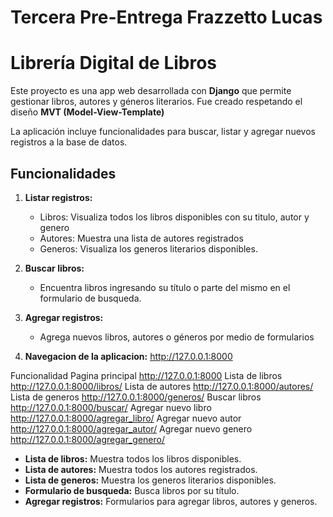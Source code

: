 # Tercera Pre-Entrega Frazzetto Lucas

# Librería Digital de Libros

Este proyecto es una app web desarrollada con **Django** que permite gestionar libros, autores y géneros literarios. Fue creado respetando el  diseño **MVT (Model-View-Template)**

La aplicación incluye funcionalidades para buscar, listar y agregar nuevos registros a la base de datos.

## Funcionalidades

1. **Listar registros:**
   - Libros: Visualiza todos los libros disponibles con su titulo, autor y genero
   - Autores: Muestra una lista de autores registrados
   - Generos: Visualiza los generos literarios disponibles.

2. **Buscar libros:**
   - Encuentra libros ingresando su título o parte del mismo en el formulario de busqueda.

3. **Agregar registros:**
   - Agrega nuevos libros, autores o géneros por medio de formularios

4. **Navegacion de la aplicacion:**
http://127.0.0.1:8000

Funcionalidad
Pagina principal        http://127.0.0.1:8000
Lista de libros         http://127.0.0.1:8000/libros/
Lista de autores	    http://127.0.0.1:8000/autores/
Lista de generos	    http://127.0.0.1:8000/generos/
Buscar libros	        http://127.0.0.1:8000/buscar/
Agregar nuevo libro	    http://127.0.0.1:8000/agregar_libro/
Agregar nuevo autor	    http://127.0.0.1:8000/agregar_autor/
Agregar nuevo genero	http://127.0.0.1:8000/agregar_genero/



- **Lista de libros:** Muestra todos los libros disponibles.
- **Lista de autores:** Muestra todos los autores registrados.
- **Lista de generos:** Muestra los generos literarios disponibles.
- **Formulario de busqueda:** Busca libros por su título.
- **Agregar registros:** Formularios para agregar libros, autores y generos.
